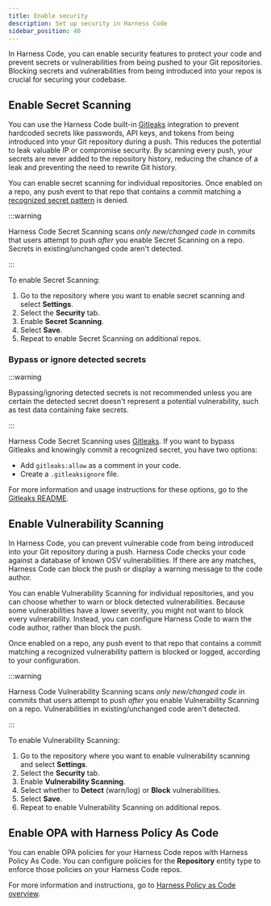 ```yaml
---
title: Enable security
description: Set up security in Harness Code
sidebar_position: 40
---
```


In Harness Code, you can enable security features to protect your code and prevent secrets or vulnerabilities from being pushed to your Git repositories. Blocking secrets and vulnerabilities from being introduced into your repos is crucial for securing your codebase.

## Enable Secret Scanning

You can use the Harness Code built-in [Gitleaks](https://github.com/gitleaks/gitleaks) integration to prevent hardcoded secrets like passwords, API keys, and tokens from being introduced into your Git repository during a push. This reduces the potential to leak valuable IP or compromise security. By scanning every push, your secrets are never added to the repository history, reducing the chance of a leak and preventing the need to rewrite Git history.

You can enable secret scanning for individual repositories. Once enabled on a repo, any push event to that repo that contains a commit matching a [recognized secret pattern](https://github.com/gitleaks/gitleaks/blob/master/config/gitleaks.toml) is denied.

:::warning

Harness Code Secret Scanning scans *only new/changed code* in commits that users attempt to push *after* you enable Secret Scanning on a repo. Secrets in existing/unchanged code aren't detected.

:::

To enable Secret Scanning:

1. Go to the repository where you want to enable secret scanning and select **Settings**.
2. Select the **Security** tab.
3. Enable **Secret Scanning**.
4. Select **Save**.
5. Repeat to enable Secret Scanning on additional repos.

### Bypass or ignore detected secrets

:::warning

Bypassing/ignoring detected secrets is not recommended unless you are certain the detected secret doesn't represent a potential vulnerability, such as test data containing fake secrets.

:::

Harness Code Secret Scanning uses [Gitleaks](https://github.com/gitleaks/gitleaks). If you want to bypass Gitleaks and knowingly commit a recognized secret, you have two options:

* Add `gitleaks:allow` as a comment in your code.
* Create a `.gitleaksignore` file.

For more information and usage instructions for these options, go to the [Gitleaks README](https://github.com/gitleaks/gitleaks?tab=readme-ov-file#additional-configuration).

## Enable Vulnerability Scanning

In Harness Code, you can prevent vulnerable code from being introduced into your Git repository during a push. Harness Code checks your code against a database of known OSV vulnerabilities. If there are any matches, Harness Code can block the push or display a warning message to the code author.

You can enable Vulnerability Scanning for individual repositories, and you can choose whether to warn or block detected vulnerabilities. Because some vulnerabilities have a lower severity, you might not want to block every vulnerability. Instead, you can configure Harness Code to warn the code author, rather than block the push.

Once enabled on a repo, any push event to that repo that contains a commit matching a recognized vulnerability pattern is blocked or logged, according to your configuration.

:::warning

Harness Code Vulnerability Scanning scans *only new/changed code* in commits that users attempt to push *after* you enable Vulnerability Scanning on a repo. Vulnerabilities in existing/unchanged code aren't detected.

:::

To enable Vulnerability Scanning:

1. Go to the repository where you want to enable vulnerability scanning and select **Settings**.
2. Select the **Security** tab.
3. Enable **Vulnerability Scanning**.
4. Select whether to **Detect** (warn/log) or **Block** vulnerabilities.
5. Select **Save**.
6. Repeat to enable Vulnerability Scanning on additional repos.

## Enable OPA with Harness Policy As Code

You can enable OPA policies for your Harness Code repos with Harness Policy As Code. You can configure policies for the **Repository** entity type to enforce those policies on your Harness Code repos.

For more information and instructions, go to [Harness Policy as Code overview](/docs/platform/governance/policy-as-code/harness-governance-overview.md).
